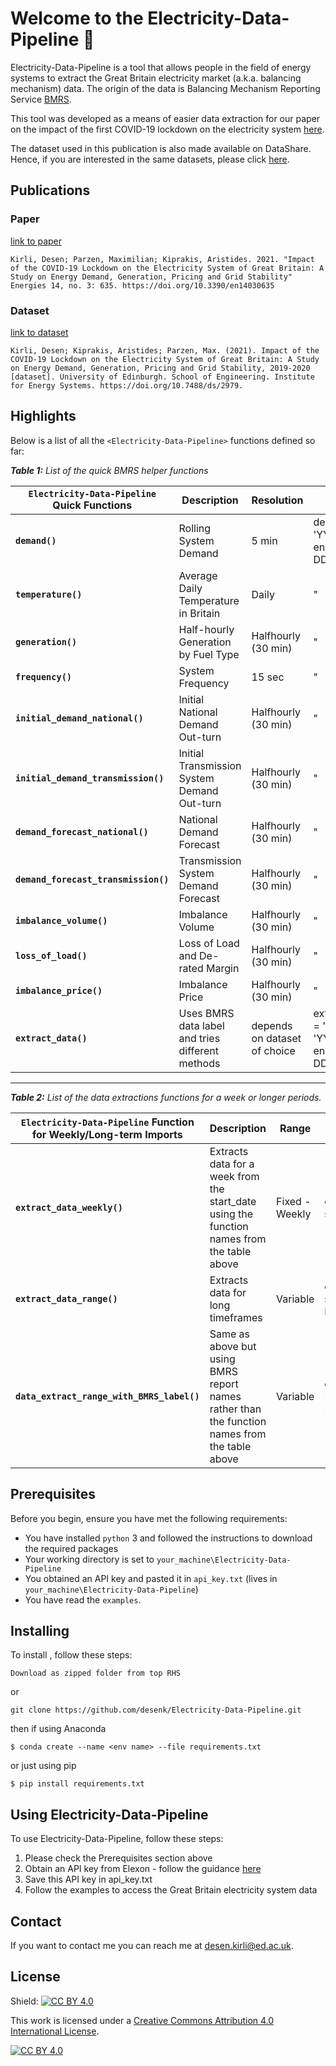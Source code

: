 # Welcome to the Electricity-Data-Pipeline 👋
Electricity-Data-Pipeline is a tool that allows people in the field of energy systems to extract the Great Britain electricity market (a.k.a. balancing mechanism) data. The origin of the data is Balancing Mechanism Reporting Service [BMRS](https://www.bmreports.com/).

This tool was developed as a means of easier data extraction for our paper on the impact of the first COVID-19 lockdown on the electricity system [here](https://doi.org/10.3390/en14030635).

The dataset used in this publication is also made available on DataShare. Hence, if you are interested in the same datasets, please click [here](https://doi.org/10.7488/ds/2979
).

## Publications
### Paper
[link to paper](https://doi.org/10.3390/en14030635)
```
Kirli, Desen; Parzen, Maximilian; Kiprakis, Aristides. 2021. "Impact of the COVID-19 Lockdown on the Electricity System of Great Britain: A Study on Energy Demand, Generation, Pricing and Grid Stability" Energies 14, no. 3: 635. https://doi.org/10.3390/en14030635
```
### Dataset
[link to dataset](https://doi.org/10.7488/ds/2979)
```
Kirli, Desen; Kiprakis, Aristides; Parzen, Max. (2021). Impact of the COVID-19 Lockdown on the Electricity System of Great Britain: A Study on Energy Demand, Generation, Pricing and Grid Stability, 2019-2020 [dataset]. University of Edinburgh. School of Engineering. Institute for Energy Systems. https://doi.org/10.7488/ds/2979.
```
## Highlights
Below is a list of all the `<Electricity-Data-Pipeline>` functions defined so far:

_**Table 1:** List of the quick BMRS helper functions_

`Electricity-Data-Pipeline` Quick Functions | Description | Resolution | Inputs 
------------ | ------------- | ------------ | ------------
**`demand()`** | Rolling System Demand | 5 min | demand(start_date = 'YYYY-MM-DD', end_date = 'YYYY-MM-DD', save_to_csv = False)
**`temperature()`** | Average Daily Temperature in Britain | Daily  | "
**`generation()`** | Half-hourly Generation by Fuel Type | Halfhourly (30 min) | "
**`frequency()`** | System Frequency | 15 sec | "
**`initial_demand_national()`** | Initial National Demand Out-turn | Halfhourly (30 min) | "
**`initial_demand_transmission()`** | Initial Transmission System Demand Out-turn | Halfhourly (30 min) | "
**`demand_forecast_national()`** | National Demand Forecast | Halfhourly (30 min) | "
**`demand_forecast_transmission()`** | Transmission System Demand Forecast | Halfhourly (30 min) | "
**`imbalance_volume()`** | Imbalance Volume | Halfhourly (30 min) | "
**`loss_of_load()`** | Loss of Load and De-rated Margin | Halfhourly (30 min) | "
**`imbalance_price()`** | Imbalance Price | Halfhourly (30 min) | "
**`extract_data()`** | Uses BMRS data label and tries different methods | depends on dataset of choice | extract_data(report_name = 'TEMP', start_date = 'YYYY-MM-DD', end_date = 'YYYY-MM-DD', save_to_csv = True)

_______________________________________________


_**Table 2:** List of the data extractions functions for a week or longer periods._

`Electricity-Data-Pipeline` Function for Weekly/Long-term Imports | Description | Range | Inputs 
------------ | ------------- | ------------ | ------------
**`extract_data_weekly()`** | Extracts data for a week from the start_date using the function names from the table above| Fixed - Weekly | extract_data_weekly(func_name = demand , start_date = 'YYYY-MM-DD', save_to_csv = True)
**`extract_data_range()`** | Extracts data for long timeframes | Variable  | extract_data_range(func_name = temperature, start_date = 'YYYY-MM-DD', end_date =  'YYYY-MM-DD', save_to_csv = False)
**`data_extract_range_with_BMRS_label()`** | Same as above but using BMRS report names rather than the function names from the table above | Variable | data_extract_range_with_BMRS_label(report_name = 'TEMP', start_date = 'YYYY-MM-DD', end_date =  'YYYY-MM-DD', save_to_csv = False)

## Prerequisites

Before you begin, ensure you have met the following requirements:
<!--- These are just example requirements. Add, duplicate or remove as required --->
* You have installed `python` 3 and followed the instructions to download the required packages
* Your working directory is set to `your_machine\Electricity-Data-Pipeline`
* You obtained an API key and pasted it in `api_key.txt` (lives in `your_machine\Electricity-Data-Pipeline`)
* You have read the `examples`.

## Installing <Electricity-Data-Pipeline>

To install <Electricity-Data-Pipeline>, follow these steps:

```
Download as zipped folder from top RHS
```
or
```
git clone https://github.com/desenk/Electricity-Data-Pipeline.git
```

then if using Anaconda

```
$ conda create --name <env name> --file requirements.txt
```
or just using pip
```
$ pip install requirements.txt
```
## Using Electricity-Data-Pipeline

To use Electricity-Data-Pipeline, follow these steps:

1. Please check the Prerequisites section above
2. Obtain an API key from Elexon - follow the guidance [here](https://www.elexon.co.uk/documents/training-guidance/bsc-guidance-notes/bmrs-api-and-data-push-user-guide-2/)
3. Save this API key in api_key.txt
4. Follow the examples to access the Great Britain electricity system data


## Contact

If you want to contact me you can reach me at <desen.kirli@ed.ac.uk>.

## License
Shield: [![CC BY 4.0][cc-by-shield]][cc-by]

This work is licensed under a
[Creative Commons Attribution 4.0 International License][cc-by].

[![CC BY 4.0][cc-by-image]][cc-by]

[cc-by]: http://creativecommons.org/licenses/by/4.0/
[cc-by-image]: https://i.creativecommons.org/l/by/4.0/88x31.png
[cc-by-shield]: https://img.shields.io/badge/License-CC%20BY%204.0-lightgrey.svg

